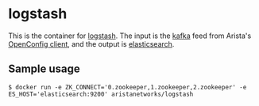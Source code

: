 # logstash

This is the container for [logstash](https://hub.docker.com/r/aristanetworks/logstash/). The input is the [kafka](https://www.elastic.co/guide/en/logstash/current/plugins-inputs-kafka.html) feed from Arista's [OpenConfig client](https://github.com/aristanetworks/goarista/tree/master/cmd/ockafka), and the output is [elasticsearch](https://www.elastic.co/guide/en/logstash/current/plugins-outputs-elasticsearch.html).

## Sample usage
```
$ docker run -e ZK_CONNECT='0.zookeeper,1.zookeeper,2.zookeeper' -e ES_HOST='elasticsearch:9200' aristanetworks/logstash
```
